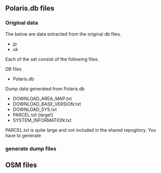 
## Polaris.db files

### Original data

The below are data extracted from the original db files.

* jp
* uk

Each of the set consist of the following files.

DB files

* Polaris.db

Dump data generated from Polaris.db

* DOWNLOAD_AREA_MAP.txt
* DOWNLOAD_BASE_VERSION.txt
* DOWNLOAD_SYS.txt
* PARCEL.txt (large!)
* SYSTEM_INFORMATION.txt

PARCEL.txt is quite large and not included in the shared repogitory.  You have to generate

### generate dump files

## OSM files

